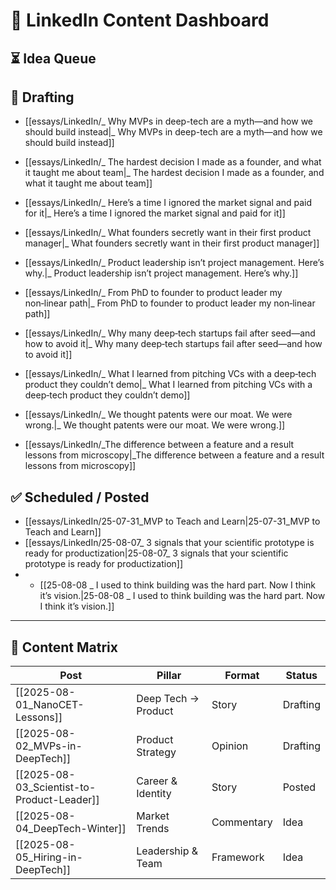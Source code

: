 # 🧭 LinkedIn Content Dashboard

## ⏳ Idea Queue

## 📃 Drafting
- [[essays/LinkedIn/_ Why MVPs in deep-tech are a myth—and how we should build instead|_ Why MVPs in deep-tech are a myth—and how we should build instead]]
- [[essays/LinkedIn/_ The hardest decision I made as a founder, and what it taught me about team|_ The hardest decision I made as a founder, and what it taught me about team]]
- [[essays/LinkedIn/_ Here’s a time I ignored the market signal and paid for it|_ Here’s a time I ignored the market signal and paid for it]]

- [[essays/LinkedIn/_ What founders secretly want in their first product manager|_ What founders secretly want in their first product manager]]
- [[essays/LinkedIn/_ Product leadership isn’t project management. Here’s why.|_ Product leadership isn’t project management. Here’s why.]]
- [[essays/LinkedIn/_ From PhD to founder to product leader my non‑linear path|_ From PhD to founder to product leader my non‑linear path]]
- [[essays/LinkedIn/_ Why many deep‑tech startups fail after seed—and how to avoid it|_ Why many deep‑tech startups fail after seed—and how to avoid it]]
- [[essays/LinkedIn/_ What I learned from pitching VCs with a deep‑tech product they couldn’t demo|_ What I learned from pitching VCs with a deep‑tech product they couldn’t demo]]
- [[essays/LinkedIn/_ We thought patents were our moat. We were wrong.|_ We thought patents were our moat. We were wrong.]]
- [[essays/LinkedIn/_The difference between a feature and a result lessons from microscopy|_The difference between a feature and a result lessons from microscopy]]


## ✅ Scheduled / Posted
- [[essays/LinkedIn/25-07-31_MVP to Teach and Learn|25-07-31_MVP to Teach and Learn]]
- [[essays/LinkedIn/25-08-07_ 3 signals that your scientific prototype is ready for productization|25-08-07_ 3 signals that your scientific prototype is ready for productization]]
- - [[25-08-08 _ I used to think building was the hard part. Now I think it’s vision.|25-08-08 _ I used to think building was the hard part. Now I think it’s vision.]]

---

## 🔖 Content Matrix
| Post | Pillar | Format | Status |
|------|--------|--------|--------|
| [[2025-08-01_NanoCET-Lessons]] | Deep Tech → Product | Story | Drafting |
| [[2025-08-02_MVPs-in-DeepTech]] | Product Strategy | Opinion | Drafting |
| [[2025-08-03_Scientist-to-Product-Leader]] | Career & Identity | Story | Posted |
| [[2025-08-04_DeepTech-Winter]] | Market Trends | Commentary | Idea |
| [[2025-08-05_Hiring-in-DeepTech]] | Leadership & Team | Framework | Idea |